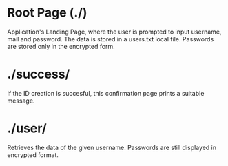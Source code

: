 # Root Page (./) #
Application's Landing Page, where the user is prompted to input username, mail and password. The data is stored in a users.txt local file.
Passwords are stored only in the encrypted form.

# ./success/<username> #
If the ID creation is succesful, this confirmation page prints a suitable message.

# ./user/<username> #
Retrieves the data of the given username. Passwords are still displayed in encrypted format.
